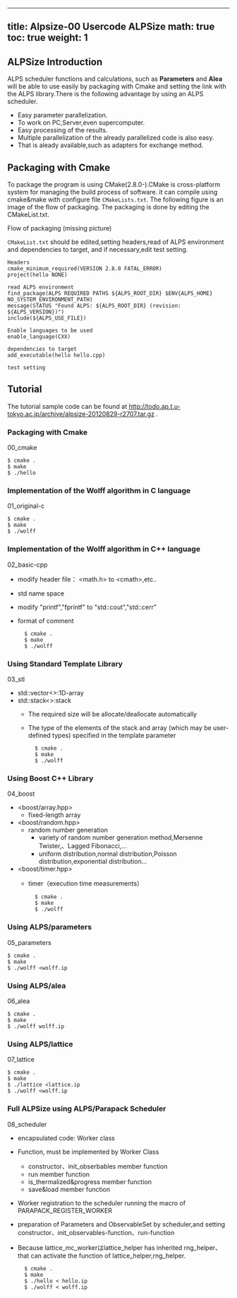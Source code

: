 
---
title: Alpsize-00 Usercode ALPSize
math: true
toc: true
weight: 1
---

## ALPSize Introduction

ALPS scheduler functions and calculations, such as **Parameters** and **Alea** will be able to use easily by packaging with Cmake and setting the link with the ALPS library.There is the following advantage by using an ALPS scheduler.

- Easy parameter parallelization.
- To work on PC,Server,even supercomputer.
- Easy processing of the results.
- Multiple parallelization of the already parallelized code is also easy.
- That is aleady available,such as adapters for exchange method.

## Packaging with Cmake

To package the program is using CMake(2.8.0-).CMake is cross-platform system for managing the build process of software. it can compile using cmake&make with configure file `CMakeLists.txt`.
The following figure is an image of the flow of packaging. The packaging is done by editing the CMakeList.txt.

Flow of packaging (missing picture)

`CMakeList.txt` should be edited,setting headers,read of ALPS environment and dependencies to target, and if necessary,edit test setting.

    Headers
    cmake_minimum_required(VERSION 2.8.0 FATAL_ERROR)
    project(hello NONE)
    
    read ALPS environment
    find_package(ALPS REQUIRED PATHS ${ALPS_ROOT_DIR} $ENV{ALPS_HOME} NO_SYSTEM_ENVIRONMENT_PATH)
    message(STATUS "Found ALPS: ${ALPS_ROOT_DIR} (revision: ${ALPS_VERSION})")
    include(${ALPS_USE_FILE})

    Enable languages to be used
    enable_language(CXX)

    dependencies to target
    add_executable(hello hello.cpp)

    test setting

## Tutorial

The tutorial sample code can be found at http://todo.ap.t.u-tokyo.ac.jp/archive/alpsize-20120829-r2707.tar.gz .

### Packaging with Cmake

00\_cmake

    $ cmake .
    $ make 
    $ ./hello

### Implementation of the Wolff algorithm in C language

01\_original-c

    $ cmake .
    $ make 
    $ ./wolff

### Implementation of the Wolff algorithm in C++ language

02\_basic-cpp

- modify header file： \<math.h\> to \<cmath\>,etc..
- std name space
- modify "printf","fprintf" to "std::cout","std::cerr"
- format of comment

        $ cmake .
        $ make 
        $ ./wolff

### Using Standard Template Library

03\_stl

- std::vector<>:1D-array
- std::stack<>:stack
    - The required size will be allocate/deallocate automatically
    - The type of the elements of the stack and array (which may be user-defined types) specified in the template parameter

            $ cmake .
            $ make
            $ ./wolff

### Using Boost C++ Library

04\_boost

- <boost/array.hpp>
    - fixed-length array
- <boost/random.hpp>
    - random number generation
        - variety of random number generation method,Mersenne Twister,、Lagged Fibonacci,...
        - uniform distribution,normal distribution,Poisson distribution,exponential distribution...
- <boost/timer.hpp>
    - timer（execution time measurements）

            $ cmake .
            $ make
            $ ./wolff

### Using ALPS/parameters

05\_parameters

    $ cmake .
    $ make
    $ ./wolff <wolff.ip

### Using ALPS/alea

06\_alea

    $ cmake .
    $ make
    $ ./wolff wolff.ip

### Using ALPS/lattice

07\_lattice

    $ cmake .
    $ make
    $ ./lattice <lattice.ip
    $ ./wolff <wolff.ip

### Full ALPSize using ALPS/Parapack Scheduler

08\_scheduler

- encapsulated code: Worker class
- Function, must be implemented by Worker Class
    - constructor、init_obserbables member function
    - run member function
    - is_thermalized&progress member function
    - save&load member function
- Worker registration to the scheduler running the macro of PARAPACK_REGISTER_WORKER
- preparation of Parameters and ObservableSet by scheduler,and setting constructor、init_observables-function、run-function
- Because lattice_mc_workerはlattice\_helper has inherited rng_helper、that can activate the function of lattice_helper,rng_helper.

        $ cmake .
        $ make
        $ ./hello < hello.ip
        $ ./wolff < wolff.ip
